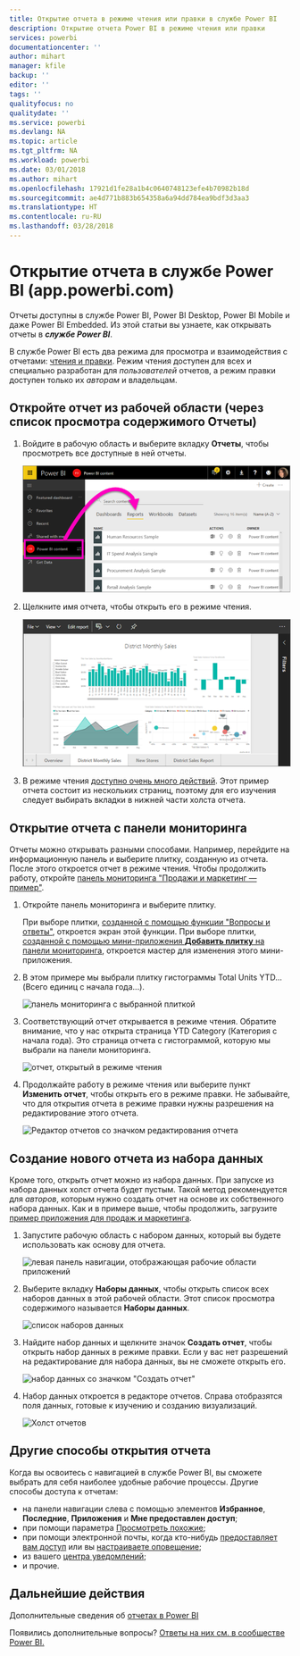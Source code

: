 ```yaml
---
title: Открытие отчета в режиме чтения или правки в службе Power BI
description: Открытие отчета Power BI в режиме чтения или правки
services: powerbi
documentationcenter: ''
author: mihart
manager: kfile
backup: ''
editor: ''
tags: ''
qualityfocus: no
qualitydate: ''
ms.service: powerbi
ms.devlang: NA
ms.topic: article
ms.tgt_pltfrm: NA
ms.workload: powerbi
ms.date: 03/01/2018
ms.author: mihart
ms.openlocfilehash: 17921d1fe28a1b4c0640748123efe4b70982b18d
ms.sourcegitcommit: ae4d771b883b654358a6a94dd784ea9bdf3d3aa3
ms.translationtype: HT
ms.contentlocale: ru-RU
ms.lasthandoff: 03/28/2018
---
```

# <a name="open-a-report-in-power-bi-service-apppowerbicom"></a>Открытие отчета в службе Power BI (app.powerbi.com)
Отчеты доступны в службе Power BI, Power BI Desktop, Power BI Mobile и даже Power BI Embedded. Из этой статьи вы узнаете, как открывать отчеты в ***службе Power BI***.

В службе Power BI есть два режима для просмотра и взаимодействия с отчетами: [чтения и правки](service-reading-view-and-editing-view.md). Режим чтения доступен для всех и специально разработан для *пользователей* отчетов, а режим правки доступен только их *авторам* и владельцам. 

## <a name="open-a-report-from-a-workspace-via-the-reports-content-view-list"></a>Откройте отчет из рабочей области (через список просмотра содержимого **Отчеты**)

1. Войдите в рабочую область и выберите вкладку **Отчеты**, чтобы просмотреть все доступные в ней отчеты.  
   
   ![Вкладка "Отчеты" рабочей области](media/service-report-open/power-bi-open-report.png)
2. Щелкните имя отчета, чтобы открыть его в режиме чтения.  
   
    ![отчет в режиме чтения](media/service-report-open/power-bi-reading-view.png)
3. В режиме чтения [доступно очень много действий](service-reading-view-and-editing-view.md).  Этот пример отчета состоит из нескольких страниц, поэтому для его изучения следует выбирать вкладки в нижней части холста отчета. 

## <a name="open-a-report-from-a-dashboard"></a>Открытие отчета с панели мониторинга
Отчеты можно открывать разными способами. Например, перейдите на информационную панель и выберите плитку, созданную из отчета.  После этого откроется отчет в режиме чтения. Чтобы продолжить работу, откройте [панель мониторинга "Продажи и маркетинг — пример"](sample-datasets.md).

1. Откройте панель мониторинга и выберите плитку.

   При выборе плитки, [созданной с помощью функции "Вопросы и ответы"](service-dashboard-pin-tile-from-q-and-a.md), откроется экран этой функции. При выборе плитки, [созданной с помощью мини-приложения **Добавить плитку** на панели мониторинга](service-dashboard-add-widget.md), откроется мастер для изменения этого мини-приложения.  

2.  В этом примере мы выбрали плитку гистограммы Total Units YTD... (Всего единиц с начала года...).

    ![панель мониторинга с выбранной плиткой](media/service-report-open/power-bi-dashboard.png)

3.  Соответствующий отчет открывается в режиме чтения. Обратите внимание, что у нас открыта страница YTD Category (Категория с начала года). Это страница отчета с гистограммой, которую мы выбрали на панели мониторинга.

    ![отчет, открытый в режиме чтения](media/service-report-open/power-bi-report.png)

4. Продолжайте работу в режиме чтения или выберите пункт **Изменить отчет**, чтобы открыть его в режиме правки. Не забывайте, что для открытия отчета в режиме правки нужны разрешения на редактирование этого отчета.

    ![Редактор отчетов со значком редактирования отчета](media/service-report-open/power-bi-edit-report.png)

## <a name="create-a-brand-new-report-from-a-dataset"></a>Создание нового отчета из набора данных
Кроме того, открыть отчет можно из набора данных. При запуске из набора данных холст отчета будет пустым. Такой метод рекомендуется для *авторов*, которым нужно создать отчет на основе их собственного набора данных. Как и в примере выше, чтобы продолжить, загрузите [пример приложения для продаж и маркетинга](sample-datasets.md).

1. Запустите рабочую область с набором данных, который вы будете использовать как основу для отчета.

   ![левая панель навигации, отображающая рабочие области приложений](media/service-report-open/power-bi-workspace.png)

2. Выберите вкладку **Наборы данных**, чтобы открыть список всех наборов данных в этой рабочей области. Этот список просмотра содержимого называется **Наборы данных**.
   
   ![список наборов данных](media/service-report-open/power-bi-dataset.png)

1. Найдите набор данных и щелкните значок **Создать отчет**, чтобы открыть набор данных в режиме правки. Если у вас нет разрешений на редактирование для набора данных, вы не сможете открыть его. 
   
    ![набор данных со значком "Создать отчет"](media/service-report-open/power-bi-create-report.png)

3. Набор данных откроется в редакторе отчетов. Справа отобразятся поля данных, готовые к изучению и созданию визуализаций. 

   ![Холст отчетов](media/service-report-open/power-bi-blank-canvas.png)

##  <a name="still-more-ways-to-open-a-report"></a>Другие способы открытия отчета
Когда вы освоитесь с навигацией в службе Power BI, вы сможете выбрать для себя наиболее удобные рабочие процессы. Другие способы доступа к отчетам:
- на панели навигации слева с помощью элементов **Избранное**, **Последние**, **Приложения** и **Мне предоставлен доступ**; 
- при помощи параметра [Просмотреть похожие](service-related-content.md);
- при помощи электронной почты, когда кто-нибудь [предоставляет вам доступ](service-share-reports.md) или вы [настраиваете оповещение](service-set-data-alerts.md);    
- из вашего [центра уведомлений](service-notification-center.md);    
- и прочие.

## <a name="next-steps"></a>Дальнейшие действия
Дополнительные сведения об [отчетах в Power BI](service-reports.md)

Появились дополнительные вопросы? [Ответы на них см. в сообществе Power BI.](http://community.powerbi.com/)  

